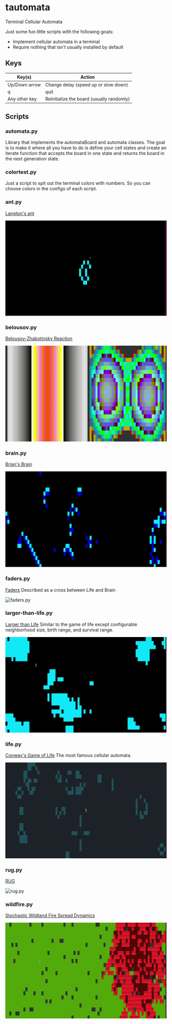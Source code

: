 # tautomata
Terminal Cellular Automata

Just some fun little scripts with the following goals:

 - Implement cellular automata in a terminal
 - Require nothing that isn't usually installed by default


## Keys

Key(s) | Action
------ | ----------
Up/Down arrow | Change delay (speed up or slow down)
q | quit
Any other key | Reinitialize the board (usually randomly)


## Scripts

### automata.py
Library that implements the automataBoard and automata classes.  The goal is to make it where all you have to do is define your cell states and create an iterate function that accepts the board in one state and returns the board in the next generation state.


### colortest.py
Just a script to spit out the terminal colors with numbers.  So you can choose colors in the configs of each script.


### ant.py

[Langton's ant](https://en.wikipedia.org/wiki/Langton's_ant)

![ant.py](screenshots/ant.gif)


### belousov.py

[Belousov-Zhabotinsky Reaction](https://softologyblog.wordpress.com/2017/02/04/the-belousov-zhabotinsky-reaction-and-the-hodgepodge-machine/)

![belousov.py](screenshots/belousov.gif)


### brain.py

[Brian's Brain](https://en.wikipedia.org/wiki/Brian's_Brain)

![brain.py](screenshots/brain.gif)


### faders.py

[Faders](https://www.fourmilab.ch/cellab/manual/rules.html#Faders)
Described as a cross between Life and Brain

![faders.py](screenshots/faders.gif)


### larger-than-life.py

[Larger than Life](https://www.emis.de/journals/DMTCS/pdfpapers/dmAA0113.pdf)
Similar to the game of life except configurable neighborhood size, birth range, and survival range.

![larger-than-life.py](screenshots/larger-than-life.gif)


### life.py

[Conway's Game of Life](https://en.wikipedia.org/wiki/Conway%27s_Game_of_Life)
The most famous cellular automata.

![life.py](screenshots/life.gif)


### rug.py

[RUG](https://www.fourmilab.ch/cellab/manual/rules.html#Rug)

![rug.py](screenshots/rug.gif)


### wildfire.py

[Stochastic Wildland Fire Spread Dynamics](https://iopscience.iop.org/article/10.1088/1742-6596/285/1/012038/pdf)

![wildfire.py](screenshots/wildfire.gif)
